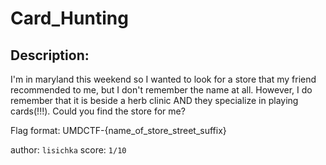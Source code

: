 
# Card_Hunting
## Description:
I'm in maryland this weekend so I wanted to look for a store that my friend recommended to me, but I don't remember the name at all. However, I do remember that it is beside a herb clinic AND they specialize in playing cards(!!!). Could you find the store for me?

Flag format: UMDCTF-{name_of_store_street_suffix}

author: `lisichka`
score: `1/10`

